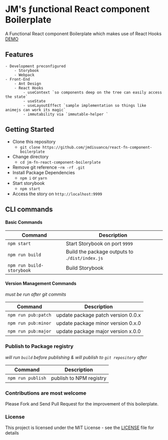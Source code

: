 # JM's ƒunctional React component Boilerplate
 A Functional React component Boilerplate which makes use of React Hooks [DEMO](https://jmdisuanco.github.io/react-fn-component-boilerplate)
 
## Features
    - Development preconfigured
        - Storybook
        - Webpack
    - Front-End
        - Ant Design
        - React Hooks
            - useContext `so components deep on the tree can easily access the state`
            - useState
            - useLayoutEffect `sample implementation so things like animejs can work its magic`
            - immutability via `immutable-helper `


## Getting Started
- Clone this repository
    - `git clone https://github.com/jmdisuanco/react-fn-component-boilerplate`
- Change directory
    - `cd jm-fn-react-component-boilerplate`
- Remove git reference
    -`rm -rf .git`
- Install Package Dependencies
    - `npm i` or `yarn`
- Start storybook
    - `npm start`
- Access the story on `http://localhost:9999`


## CLI commands
#### Basic Commands
|Command| Description|
|--|--|
|`npm start`| Start Storybook on port `9999` |
|`npm run build`| Build the package outputs to .`/dist/index.js` |
|`npm run build-storybook`| Build Storybook |

#### Version Management Commands
_must be run after git commits_

|Command| Description|
|--|--|
|`npm run pub:patch`| update package patch version 0.0.x |
|`npm run pub:minor`| update package minor version 0.x.0 |
|`npm run pub:major`| update package major version x.0.0 |

### Publish to Package registry
_will run `build` before publishing & will publish to `git repository` after_

|Command| Description|
|--|--|
|`npm run publish`|publish to NPM registry|

### Contributions are most welcome
Please Fork and Send Pull Request for the improvement of this boilerplate.

### License 
This project is licensed under the MIT License - see the [LICENSE](LICENSE) file for details



